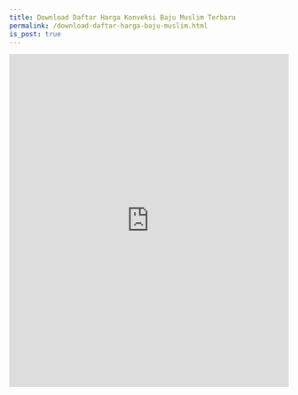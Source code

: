 ```yaml
---
title: Download Daftar Harga Konveksi Baju Muslim Terbaru
permalink: /download-daftar-harga-baju-muslim.html
is_post: true
---
```


<iframe height="600px" width="100%" style="border:none;" src="https://view-awesome-table.com/-Kv6Sgz_4iBVUR-3aDi_/view"></iframe>
